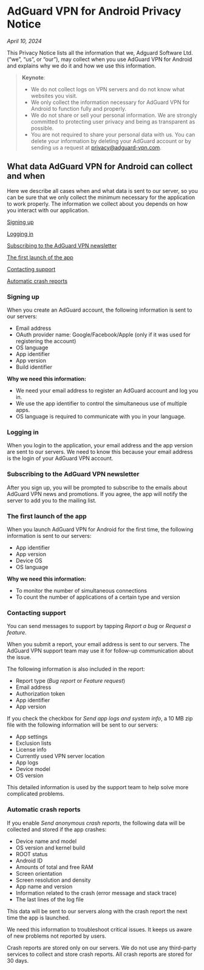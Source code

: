 
# AdGuard VPN for Android Privacy Notice

*April 10, 2024*

This Privacy Notice lists all the information that we, Adguard Software Ltd. (“we”, “us”, or “our”), may collect when you use AdGuard VPN for Android and explains why we do it and how we use this information.

> **Keynote**:
>
> - We do not collect logs on VPN servers and do not know what websites you visit.
> - We only collect the information necessary for AdGuard VPN for Android to function fully and properly.
> - We do not share or sell your personal information. We are strongly committed to protecting user privacy and being as transparent as possible.
> - You are not required to share your personal data with us. You can delete your information by deleting your AdGuard account or by sending us a request at <privacy@adguard-vpn.com>.

## What data AdGuard VPN for Android can collect and when
Here we describe all cases when and what data is sent to our server, so you can be sure that we only collect the minimum necessary for the application to work properly. The information we collect about you depends on how you interact with our application.

[Signing up](#signing-up)

[Logging in](#logging-in)

[Subscribing to the AdGuard VPN newsletter](#subscribing-to-the-adguard-vpn-newsletter)

[The first launch of the app](#the-first-launch-of-the-app)

[Contacting support](#contacting-support)

[Automatic crash reports](#automatic-crash-reports)

### Signing up

When you create an AdGuard account, the following information is sent to our servers:

- Email address
- OAuth provider name: Google/Facebook/Apple (only if it was used for registering the account)
- OS language
- App identifier
- App version
- Build identifier

**Why we need this information:**

- We need your email address to register an AdGuard account and log you in.
- We use the app identifier to control the simultaneous use of multiple apps.
- OS language is required to communicate with you in your language.

### Logging in

When you login to the application, your email address and the app version are sent to our servers. We need to know this because your email address is the login of your AdGuard VPN account.

### Subscribing to the AdGuard VPN newsletter

After you sign up, you will be prompted to subscribe to the emails about AdGuard VPN news and promotions. If you agree, the app will notify the server to add you to the mailing list.

### The first launch of the app

When you launch AdGuard VPN for Android for the first time, the following information is sent to our servers:

- App identifier
- App version
- Device OS
- OS language

**Why we need this information:**

- To monitor the number of simultaneous connections
- To count the number of applications of a certain type and version

### Contacting support

You can send messages to support by tapping *Report a bug* or *Request a feature*.

When you submit a report, your email address is sent to our servers. The AdGuard VPN support team may use it for follow-up communication about the issue.

The following information is also included in the report:

- Report type (*Bug report* or *Feature request*)
- Email address
- Authorization token
- App identifier
- App version

If you check the checkbox for *Send app logs and system info*, a 10 MB zip file with the following information will be sent to our servers:

- App settings
- Exclusion lists
- License info
- Currently used VPN server location
- App logs
- Device model
- OS version

This detailed information is used by the support team to help solve more complicated problems.

### Automatic crash reports

If you enable *Send anonymous crash reports*, the following data will be collected and stored if the app crashes:

- Device name and model
- OS version and kernel build
- ROOT status
- Android ID
- Amounts of total and free RAM
- Screen orientation
- Screen resolution and density
- App name and version
- Information related to the crash (error message and stack trace)
- The last lines of the log file

This data will be sent to our servers along with the crash report the next time the app is launched.

We need this information to troubleshoot critical issues. It keeps us aware of new problems not reported by users.

Crash reports are stored only on our servers. We do not use any third-party services to collect and store crash reports. All crash reports are stored for 30 days.
